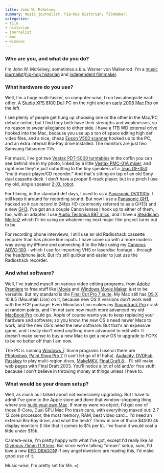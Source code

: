```yaml
---
title: John W. McKelvey
summary: Music journalist, hip-hop historian, filmmaker.
categories:
- film
- historian
- journalist
- mac
- windows
---
```


### Who are you, and what do you do?

I'm John W. McKelvey, sometimes a.k.a. Werner von Wallenrod. I'm a [music journalist](http://johnwmckelvey.pressfolios.com/ "John's website.")/[hip-hop historian](http://wernervonwallenrod.blogspot.com/ "John's hip-hop website.") and [independent filmmaker](http://www.imdb.com/name/nm1527149/reference/ "John's IMDB entry.").

### What hardware do you use?

Well, I'm a huge multi-tasker, so computer-wise, I run two alongside each other. A [Studio XPS 8100 Dell][studio-xps-8100] PC on the right and an [early 2008 Mac Pro][mac-pro] on the left.

I see plenty of people get hung up choosing one or the other in the Mac/PC debate online, but I find they both have their strengths and weaknesses, so no reason to swear allegiance to either side. I have a 1TB WD external drive hooked into the Mac, because you use up a ton of space editing high def video files, and a nice, cheap [Epson V500 scanner][perfection-v500] hooked up to the PC, and an extra internal Blu-Ray drive installed. The monitors are just two Samsung flatscreen TVs.

For music, I've got two [Vestax PDT-5000 turntables][pdt-5000] in the coffin you can see behind me in my photo, linked by a little [Vestax PMC-01A mixer][pmc-01a], and right now they're just outputting to the tiny speakers of a [Teac GF-350][gf-350] "multi-music player/CD recorder." And that's sitting on top of an old Sony dual cassette deck. I don't have a proper 8-track player, but in a pinch I use my old, single speaker [2-XL robot][2-xl].

For filming, in the standard def days, I used to us a [Panasonic DVX100b][ag-dvx100b]. I still keep it around for recording sound. But now I use a [Panasonic GH1][lumix-dmc-gh1], hacked so it can record in 24fps HD (commonly referred to as a GH13) and a new [GH3][lumix-dmc-gh3]. I've got an a couple Canon lenses I hook up to either of them, too, with an adapter. I use [Audio Technica 897 mics][at897], and I have a [Steadicam Merlin2][steadicam-merlin2] which I'll be using on whatever my next major film project turns out to be.

For recording phone interviews, I still use an old Radioshack cassette recorder than has phone line inputs. I have come up with a more modern way using my iPhone and connecting it to the Mac using my [Canopus ADVC-100][advc-100] - which I use for importing VHS or laserdisc footage - through the headphone jack. But it's still quicker and easier to just use the Radioshack recorder.

### And what software?

Well, I've trained myself on various video editing programs, from [Adobe Premiere][premiere] to free stuff like [iMovie][] and [Windows Movie Maker][windows-movie-maker], just to be versatile. But my standard is the [Final Cut Pro 7 suite][final-cut-pro]. My Mac still has [OS X][macos] 10.8.5 (Mountain Lion) on it, because new OS X versions don't work well with the FCP package. Even Mountain Lion makes my [Soundtrack Pro][soundtrack-pro] crash at random points, and I'm not sure now much more advanced my old [MacBook Pro][macbook-pro] could go. Apple of course wants you to keep replacing your hardware and software; so you know, the new OS's need newer Macs to work, and the new OS's need the new software. But that's an expensive game, and I really don't need anything more advanced to edit with. It doesn't make sense to buy a new Mac to get a new OS to upgrade to FCPX to be no better off than I am now.

The PC is running [Windows 7][windows-7]. Some programs I use on there are [Photoshop][], [Paint Shop Pro 7][paint-shop-pro] (I can't let go of it! haha), [Audacity][], [DVDFab Passkey][passkey] to play multi-region discs, [MakeMKV][], [Final Draft 8][final-draft]... I'll still make web pages with Final Draft 2003. You'll notice a lot of old and/or free stuff, because I don't believe in throwing money at things unless I have to.

### What would be your dream setup?

Well, as much as I talked about not excessively upgrading. But I have to admit I've gone to the Apple store and done that window-shopping thing where you [build your own Mac](http://store.apple.com/us/buy-mac/mac-pro?product=MD878LL/A&step=config "An Apple Store page for customising a Mac Pro."). If money were no object, I'd get one of those 6-Core, Dual GPU Mac Pro trash cans, with everything maxed out: 2.7 12 core processor, the most memory, RAM, best video card... I'd need an external Blu-Ray drive, and what the heck? Throw in one of those $4000 4k display monitors (I like that it comes to $1k per k). I've found it would cost a little under $15k.

Camera-wise, I'm pretty happy with what I've got, except I'd really like an [Olympus 75mm f1.8 lens][m.zuiko-digital-ed-75mm-f1.8]. But since we're talking "dream" setup, sure, I'd love a new [RED DRAGON][red-dragon]! If any angel investors are reading this, I'd make good use of it.

Music-wise, I'm pretty set for life. =)

[red-dragon]: http://www.red.com/store/products/epic-m-red-dragon-carbon-fiber-w-side-ssd-carbon-fiber-and-magnesium-lens-mount "A high-end 19 megapixel video camera."
[2-xl]: https://en.wikipedia.org/wiki/2-XL "An educational toy robot."
[gf-350]: http://www.teac.com/product/gf-350/ "A combo turntable/CD recorder/radio."
[studio-xps-8100]: http://www.dell.com/us/dfh/p/studio-xps-8100/pd "A desktop PC."
[steadicam-merlin2]: http://www.tiffen.com/steadicam_merlin2.html "Slider hardware for recording steady video."
[advc-100]: https://www.amazon.com/Canopus-ADVC-100-Advanced-Digital-Converter/dp/B00007L68E "A digital video converter."
[at897]: http://www.audio-technica.com/cms/wired_mics/9aeff7bd1ee954dc/index.html/ "A line and gradient condenser micrphone."
[ag-dvx100b]: https://www.amazon.com/Panasonic-AG-DVX100BP-Camcorder-Discontinued-Manufacturer/dp/B000BYJFYW "A pro MiniDV camcorder."
[macbook-pro]: https://www.apple.com/macbook-pro/ "A laptop."
[m.zuiko-digital-ed-75mm-f1.8]: https://www.amazon.com/Olympus-M-ZUIKO-DIGITAL-Panasonic-Cameras/dp/B00CI3TQSO "A micro four thirds camera lens."
[mac-pro]: https://www.apple.com/mac-pro/ "The Intel-based Mac tower computer."
[lumix-dmc-gh1]: https://en.wikipedia.org/wiki/Panasonic_Lumix_DMC-GH1 "A 14 megapixel micro four thirds camera."
[lumix-dmc-gh3]: https://www.dpreview.com/reviews/panasonic-lumix-dmc-gh3 "A 16 megapixel micro four thirds camera."
[pmc-01a]: https://www.manualslib.com/manual/335055/Vestax-Pmc-01a.html "A mixing controller."
[perfection-v500]: https://www.amazon.com/Epson-Perfection-Photo-Scanner-V550/dp/B00E1O74SW "A photo scanner."
[pdt-5000]: https://www.vinylengine.com/library/vestax/pdt-5000.shtml "A vinyl turntable."
[imovie]: https://www.apple.com/imovie/ "A Mac OS X video editor, included in iLife."
[soundtrack-pro]: https://en.wikipedia.org/wiki/Soundtrack_Pro "A Mac audio editor tailored for movies."
[audacity]: https://sourceforge.net/projects/audacity/ "An open-source, cross-platform audio editor."
[final-cut-pro]: https://en.wikipedia.org/wiki/Final_Cut_Pro "A nonlinear video editor."
[final-draft]: http://store.finaldraft.com/final-draft-10.html "Popular screenwriting software."
[macos]: https://en.wikipedia.org/wiki/MacOS "An operating system for Mac hardware."
[makemkv]: http://www.makemkv.com/ "Video conversion software."
[passkey]: http://www.passkeysoftware.com/ "Windows software for making DVD and Blu-Ray discs region-free."
[photoshop]: https://www.adobe.com/products/photoshop.html "A bitmap image editor."
[paint-shop-pro]: https://en.wikipedia.org/wiki/Paint_Shop_Pro "A raster and vector image editor."
[premiere]: https://www.adobe.com/products/premiere.html "A video editing suite."
[windows-7]: https://en.wikipedia.org/wiki/Windows_7 "An operating system."
[windows-movie-maker]: https://en.wikipedia.org/wiki/Windows_Movie_Maker "Movie creation software for Windows."
